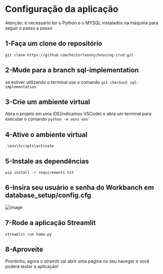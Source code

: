 # Configuração da aplicação
Atenção: é necessário ter o Python e o MYSQL instalados na máquina para seguir o passo a passo

## 1-Faça um clone do repositório
`git clone https://github.com/heitorleonny/housing-crud.git`

## 2-Mude para a branch sql-implementation
se estiver utilizando o terminal use o comando `git checkout sql-implementation`

## 3-Crie um ambiente virtual
Abra o projeto em uma IDE(indicamos VSCode) e abra um terminal para executar o comando `python -m venv env`

## 4-Ative o ambiente virtual
`.\env\Scripts\activate`

## 5-Instale as dependências
`pip install -r requirements.txt`

## 6-Insira seu usuário e senha do Workbanch em database_setup/config.cfg
![image](https://github.com/heitorleonny/housing-crud/assets/108541219/bf4fe206-c157-41c6-83b8-077e8969c527)

## 7-Rode a aplicação Streamlit
`streamlit run home.py`

## 8-Aproveite
Prontinho, agora o stramlit vai abrir uma página no seu navegar e você poderá testar a aplicação!
